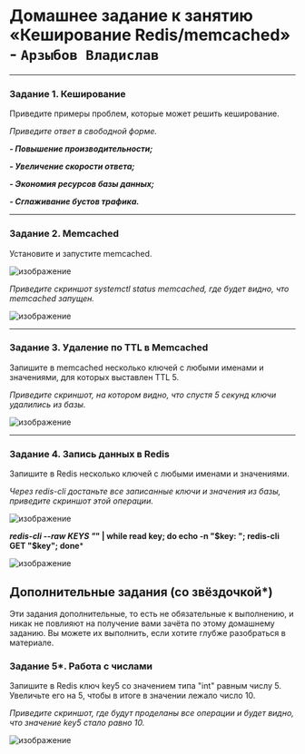 # Домашнее задание к занятию «Кеширование Redis/memcached» - `Арзыбов Владислав`


---

### Задание 1. Кеширование 

Приведите примеры проблем, которые может решить кеширование. 

*Приведите ответ в свободной форме.*

***- Повышение производительности;***

***- Увеличение скорости ответа;***

***- Экономия ресурсов базы данных;***

***- Сглаживание бустов трафика.***

---

### Задание 2. Memcached

Установите и запустите memcached.

![изображение](https://github.com/user-attachments/assets/5ddbac2d-c741-4c96-8ff8-5902d64b12b2)

*Приведите скриншот systemctl status memcached, где будет видно, что memcached запущен.*

![изображение](https://github.com/user-attachments/assets/d69ed257-7839-4d00-872d-a7e449d5f987)


---

### Задание 3. Удаление по TTL в Memcached

Запишите в memcached несколько ключей с любыми именами и значениями, для которых выставлен TTL 5. 

*Приведите скриншот, на котором видно, что спустя 5 секунд ключи удалились из базы.*

![изображение](https://github.com/user-attachments/assets/fc17288d-0436-411e-a5cd-f7d138409ec4)


---

### Задание 4. Запись данных в Redis

Запишите в Redis несколько ключей с любыми именами и значениями. 

*Через redis-cli достаньте все записанные ключи и значения из базы, приведите скриншот этой операции.*

![изображение](https://github.com/user-attachments/assets/f1bd7c93-2929-4af3-8e2c-cd000008d595)

***redis-cli --raw KEYS "*" | while read key; do echo -n "$key: "; redis-cli GET "$key"; done***

![изображение](https://github.com/user-attachments/assets/bd1174fc-cbc7-46f5-8421-36e3e1b0f46f)



## Дополнительные задания (со звёздочкой*)
Эти задания дополнительные, то есть не обязательные к выполнению, и никак не повлияют на получение вами зачёта по этому домашнему заданию. Вы можете их выполнить, если хотите глубже разобраться в материале.

### Задание 5*. Работа с числами 

Запишите в Redis ключ key5 со значением типа "int" равным числу 5. Увеличьте его на 5, чтобы в итоге в значении лежало число 10.  

*Приведите скриншот, где будут проделаны все операции и будет видно, что значение key5 стало равно 10.*

![изображение](https://github.com/user-attachments/assets/868d64d2-8491-4ede-9203-baf6458eea70)

